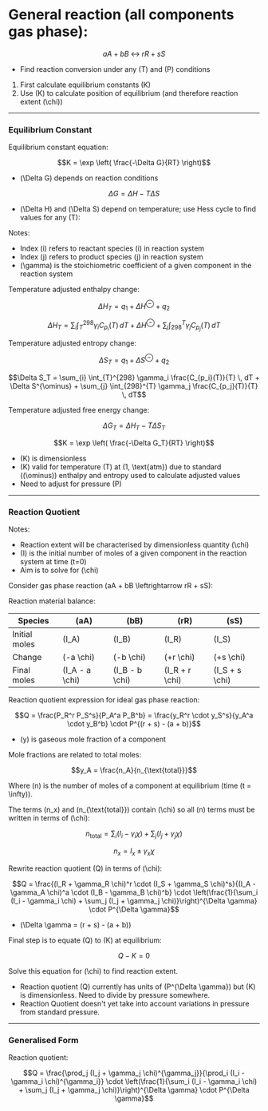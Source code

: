 # General reaction (all components gas phase):

$$aA + bB \;\leftrightarrow\; rR + sS$$

- Find reaction conversion under any \(T\) and \(P\) conditions

1. First calculate equilibrium constants \(K\)  
2. Use \(K\) to calculate position of equilibrium (and therefore reaction extent \(\chi\))

---

### Equilibrium Constant

Equilibrium constant equation:

$$K = \exp \left( \frac{-\Delta G}{RT} \right)$$

- \(\Delta G\) depends on reaction conditions

$$\Delta G = \Delta H - T \Delta S$$

- \(\Delta H\) and \(\Delta S\) depend on temperature; use Hess cycle to find values for any \(T\):

Notes:  
- Index \(i\) refers to reactant species \(i\) in reaction system  
- Index \(j\) refers to product species \(j\) in reaction system  
- \(\gamma\) is the stoichiometric coefficient of a given component in the reaction system

Temperature adjusted enthalpy change:

$$\Delta H_T = q_1 + \Delta H^{\ominus} + q_2$$

$$\Delta H_T = \sum_{i} \int_{T}^{298} \gamma_i C_{p_i}(T) \, dT + \Delta H^{\ominus} + \sum_{j} \int_{298}^{T} \gamma_j C_{p_j}(T) \, dT$$

Temperature adjusted entropy change:

$$\Delta S_T = q_1 + \Delta S^{\ominus} + q_2$$

$$\Delta S_T = \sum_{i} \int_{T}^{298} \gamma_i \frac{C_{p_i}(T)}{T} \, dT + \Delta S^{\ominus} + \sum_{j} \int_{298}^{T} \gamma_j \frac{C_{p_j}(T)}{T} \, dT$$

Temperature adjusted free energy change:

$$\Delta G_T = \Delta H_T - T \Delta S_T$$

$$K = \exp \left( \frac{-\Delta G_T}{RT} \right)$$

- \(K\) is dimensionless  
- \(K\) valid for temperature \(T\) at \(1\, \text{atm}\) due to standard (\(\ominus\)) enthalpy and entropy used to calculate adjusted values  
- Need to adjust for pressure \(P\)

---

### Reaction Quotient

Notes:  
- Reaction extent will be characterised by dimensionless quantity \(\chi\)  
- \(I\) is the initial number of moles of a given component in the reaction system at time \(t=0\)  
- Aim is to solve for \(\chi\)

Consider gas phase reaction \(aA + bB \leftrightarrow rR + sS\):

Reaction material balance:

| Species       | \(aA\)            | \(bB\)            | \(rR\)            | \(sS\)            |
|---------------|-------------------|-------------------|-------------------|-------------------|
| Initial moles | \(I_A\)           | \(I_B\)           | \(I_R\)           | \(I_S\)           |
| Change       | \(-a \chi\)        | \(-b \chi\)       | \(+r \chi\)       | \(+s \chi\)       |
| Final moles  | \(I_A - a \chi\)   | \(I_B - b \chi\)  | \(I_R + r \chi\)  | \(I_S + s \chi\)  |

Reaction quotient expression for ideal gas phase reaction:

$$Q = \frac{P_R^r P_S^s}{P_A^a P_B^b} = \frac{y_R^r \cdot y_S^s}{y_A^a \cdot y_B^b} \cdot P^{(r + s) - (a + b)}$$

- \(y\) is gaseous mole fraction of a component

Mole fractions are related to total moles:

$$y_A = \frac{n_A}{n_{\text{total}}}$$

Where \(n\) is the number of moles of a component at equilibrium (time \(t = \infty\)).

The terms \(n_x\) and \(n_{\text{total}}\) contain \(\chi\) so all \(n\) terms must be written in terms of \(\chi\):

$$n_{\text{total}} = \sum_i (I_i - \gamma_i \chi) + \sum_j (I_j + \gamma_j \chi)$$

$$n_x = I_x \pm \gamma_x \chi$$

Rewrite reaction quotient \(Q\) in terms of \(\chi\):

$$Q = \frac{(I_R + \gamma_R \chi)^r \cdot (I_S + \gamma_S \chi)^s}{(I_A - \gamma_A \chi)^a \cdot (I_B - \gamma_B \chi)^b} \cdot \left(\frac{1}{\sum_i (I_i - \gamma_i \chi) + \sum_j (I_j + \gamma_j \chi)}\right)^{\Delta \gamma} \cdot P^{\Delta \gamma}$$

- \(\Delta \gamma = (r + s) - (a + b)\)

Final step is to equate \(Q\) to \(K\) at equilibrium:

$$Q - K = 0$$

Solve this equation for \(\chi\) to find reaction extent.

- Reaction quotient \(Q\) currently has units of \(P^{\Delta \gamma}\) but \(K\) is dimensionless. Need to divide by pressure somewhere.  
- Reaction Quotient doesn't yet take into account variations in pressure from standard pressure.

---

### Generalised Form

Reaction quotient:

$$Q = \frac{\prod_j (I_j + \gamma_j \chi)^{\gamma_j}}{\prod_i (I_i - \gamma_i \chi)^{\gamma_i}} \cdot \left(\frac{1}{\sum_i (I_i - \gamma_i \chi) + \sum_j (I_j + \gamma_j \chi)}\right)^{\Delta \gamma} \cdot P^{\Delta \gamma}$$
